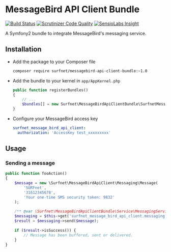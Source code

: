 # MessageBird API Client Bundle
[![Build Status](https://travis-ci.org/SURFnet/messagebird-api-client-bundle.svg)](https://travis-ci.org/SURFnet/messagebird-api-client-bundle) [![Scrutinizer Code Quality](https://scrutinizer-ci.com/g/SURFnet/messagebird-api-client-bundle/badges/quality-score.png?b=develop)](https://scrutinizer-ci.com/g/SURFnet/messagebird-api-client-bundle/?branch=develop) [![SensioLabs Insight](https://insight.sensiolabs.com/projects/12ce0c8c-26c1-4d08-bca3-563f04519936/mini.png)](https://insight.sensiolabs.com/projects/12ce0c8c-26c1-4d08-bca3-563f04519936)

A Symfony2 bundle to integrate MessageBird's messaging service.

## Installation

 * Add the package to your Composer file
    ```sh
    composer require surfnet/messagebird-api-client-bundle:~1.0
    ```

 * Add the bundle to your kernel in `app/AppKernel.php`
    ```php
    public function registerBundles()
    {
        // ...
        $bundles[] = new Surfnet\MessageBirdApiClientBundle\SurfnetMessageBirdApiClientBundle;
    }
    ```

 * Configure your MessageBird access key
    ```yml
    surfnet_message_bird_api_client:
      authorization: 'AccessKey test_xxxxxxxxx'
    ```

## Usage

### Sending a message

```php
public function fooAction()
{
    $message = new \Surfnet\MessageBirdApiClient\Messaging\Message(
        'SURFnet',
        '31612345678',
        'Your one-time SMS security token: 9832'
    );
    
    /** @var \Surfnet\MessageBirdApiClientBundle\Service\MessagingService $messaging */
    $messaging = $this->get('surfnet_message_bird_api_client.messaging');
    $result = $messaging->send($message);
    
    if ($result->isSuccess()) {
        // Message has been buffered, sent or delivered.
    }
}
```
